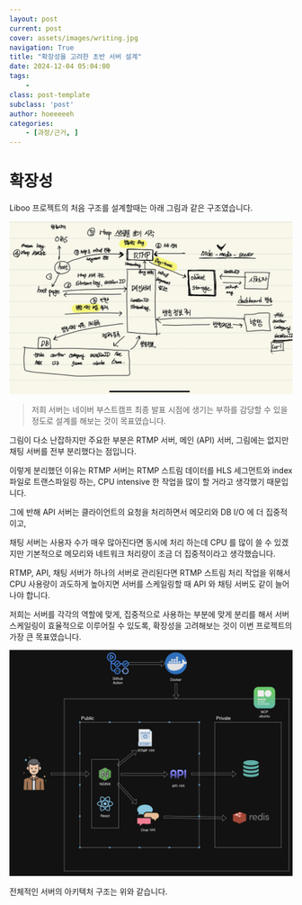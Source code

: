 ```yaml
---
layout: post
current: post
cover: assets/images/writing.jpg
navigation: True
title: "확장성을 고려한 초반 서버 설계"
date: 2024-12-04 05:04:00
tags:
    - 
class: post-template
subclass: 'post'
author: hoeeeeeh
categories:
    - [과정/근거, ]
---
```



# 확장성


Liboo 프로젝트의 처음 구조를 설계할때는 아래 그림과 같은 구조였습니다.


![0](/upload/2024-12-04-확장성을_고려한_초반_서버_설계.md/0.png)


> 저희 서버는 네이버 부스트캠프 최종 발표 시점에 생기는 부하를 감당할 수 있을 정도로 설계를 해보는 것이 목표였습니다.


그림이 다소 난잡하지만 주요한 부분은 RTMP 서버, 메인 (API) 서버, 그림에는 없지만 채팅 서버를 전부 분리했다는 점입니다.


이렇게 분리했던 이유는 RTMP 서버는 RTMP 스트림 데이터를 HLS 세그먼트와 index 파일로 트랜스파일링 하는, CPU intensive 한 작업을 많이 할 거라고 생각했기 때문입니다.


그에 반해 API 서버는 클라이언트의 요청을 처리하면서 메모리와 DB I/O 에 더 집중적이고,


채팅 서버는 사용자 수가 매우 많아진다면 동시에 처리 하는데 CPU 를 많이 쓸 수 있겠지만 기본적으로 메모리와 네트워크 처리량이 조금 더 집중적이라고 생각했습니다.


RTMP, API, 채팅 서버가 하나의 서버로 관리된다면 RTMP 스트림 처리 작업을 위해서 CPU 사용량이 과도하게 높아지면 서버를 스케일링할 때 API 와 채팅 서버도 같이 늘어나야 합니다. 


저희는 서버를 각각의 역할에 맞게, 집중적으로 사용하는 부분에 맞게 분리를 해서 서버 스케일링이 효율적으로 이루어질 수 있도록, 확장성을 고려해보는 것이 이번 프로젝트의 가장 큰 목표였습니다.


![1](/upload/2024-12-04-확장성을_고려한_초반_서버_설계.md/1.png)


전체적인 서버의 아키텍처 구조는 위와 같습니다.

